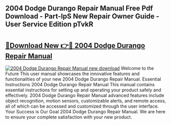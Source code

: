 ## 2004 Dodge Durango Repair Manual Free Pdf Download - Part-lpS New Repair Owner Guide - User Service Edition pTvkR

# <h2><a href="http://bc23434.oget.top/?id=2004+Dodge+Durango+Repair+Manual">🔗Download New 👉🔴 2004 Dodge Durango Repair Manual</a></h2>

[![2004 Dodge Durango Repair Manual new download](https://i.imgur.com/5g1atiW.png)](http://bc23434.oget.top/?id=2004+Dodge+Durango+Repair+Manual)
Welcome to the Future This user manual showcases the innovative features and functionalities of your new 2004 Dodge Durango Repair Manual. Essential Instructions 2004 Dodge Durango Repair Manual This manual contains essential instructions for setting up and operating your product safely and effectively. 2004 Dodge Durango Repair Manual advanced features include object recognition, motion sensors, customizable alerts, and remote access, all of which can be accessed and customized through the user interface. Your Success is Our Goal 2004 Dodge Durango Repair Manual. We are here to ensure your complete satisfaction with your new product.
